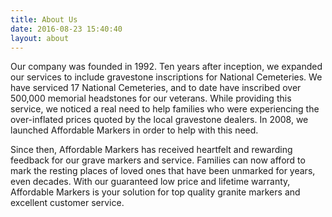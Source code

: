 ```yaml
---
title: About Us
date: 2016-08-23 15:40:40
layout: about
---
```

Our company was founded in 1992. Ten years after inception, we expanded our services to include gravestone inscriptions for National Cemeteries. We have serviced 17 National Cemeteries, and to date have inscribed over 500,000 memorial headstones for our veterans. While providing this service, we noticed a real need to help families who were experiencing the over-inflated prices quoted by the local gravestone dealers. In 2008, we launched Affordable Markers in order to help with this need.

Since then, Affordable Markers has received heartfelt and rewarding feedback for our grave markers and service. Families can now afford to mark the resting places of loved ones that have been unmarked for years, even decades. With our guaranteed low price and lifetime warranty, Affordable Markers is your solution for top quality granite markers and excellent customer service.